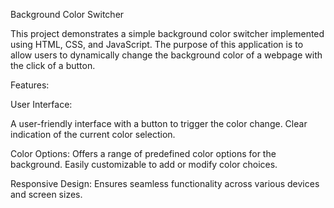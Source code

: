 Background Color Switcher

This project demonstrates a simple background color switcher implemented using HTML, CSS, and JavaScript. The purpose of this application is to allow users to dynamically change the background color of a webpage with the click of a button.

Features:

User Interface:

A user-friendly interface with a button to trigger the color change.
Clear indication of the current color selection.

Color Options:
Offers a range of predefined color options for the background.
Easily customizable to add or modify color choices.

Responsive Design:
Ensures seamless functionality across various devices and screen sizes.
